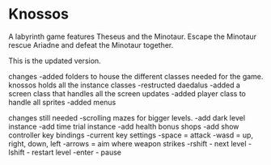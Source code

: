 # Knossos
A labyrinth game features Theseus and the Minotaur. Escape the Minotaur rescue Ariadne and defeat the Minotaur together.


This is the updated version. 

changes 
-added folders to house the different classes needed for the game. knossos holds all the instance classes
-restructed daedalus 
-added a screen class that handles all the screen updates
-added player class to handle all sprites
-added menus

changes still needed
-scrolling mazes for bigger levels. 
-add dark level instance
-add time trial instance
-add health bonus shops
-add show controller key bindings
  -current key settings
    -space = attack
    -wasd = up, right, down, left
    -arrows = aim where weapon strikes
    -rshift - next level
    -lshift - restart level
    -enter - pause
